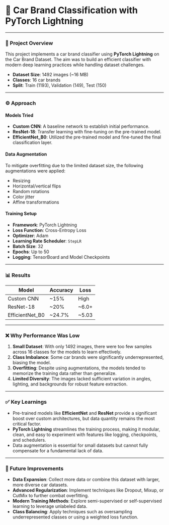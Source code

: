 # 🚗 Car Brand Classification with PyTorch Lightning

---

### 📌 Project Overview

This project implements a car brand classifier using **PyTorch Lightning** on the Car Brand Dataset. The aim was to build an efficient classifier with modern deep learning practices while handling dataset challenges.

-   **Dataset Size**: 1492 images (~16 MB)
-   **Classes**: 16 car brands
-   **Split**: Train (1193), Validation (149), Test (150)

---

### ⚙️ Approach

#### Models Tried
-   **Custom CNN**: A baseline network to establish initial performance.
-   **ResNet-18**: Transfer learning with fine-tuning on the pre-trained model.
-   **EfficientNet_B0**: Utilized the pre-trained model and fine-tuned the final classification layer.

#### Data Augmentation
To mitigate overfitting due to the limited dataset size, the following augmentations were applied:
-   Resizing
-   Horizontal/vertical flips
-   Random rotations
-   Color jitter
-   Affine transformations

#### Training Setup
-   **Framework**: PyTorch Lightning
-   **Loss Function**: Cross-Entropy Loss
-   **Optimizer**: Adam
-   **Learning Rate Scheduler**: `StepLR`
-   **Batch Size**: 32
-   **Epochs**: Up to 50
-   **Logging**: TensorBoard and Model Checkpoints

---

### 📊 Results

| Model         | Accuracy | Loss  |
|---------------|----------|-------|
| Custom CNN    | ~15%     | High  |
| ResNet-18     | ~20%     | ~6.0+ |
| EfficientNet_B0 | ~24.7%   | ~5.03 |

---

### ❌ Why Performance Was Low

1.  **Small Dataset**: With only 1492 images, there were too few samples across 16 classes for the models to learn effectively.
2.  **Class Imbalance**: Some car brands were significantly underrepresented, biasing the model.
3.  **Overfitting**: Despite using augmentations, the models tended to memorize the training data rather than generalize.
4.  **Limited Diversity**: The images lacked sufficient variation in angles, lighting, and backgrounds for robust feature extraction.

---

### ✅ Key Learnings

-   Pre-trained models like **EfficientNet** and **ResNet** provide a significant boost over custom architectures, but data quantity remains the most critical factor.
-   **PyTorch Lightning** streamlines the training process, making it modular, clean, and easy to experiment with features like logging, checkpoints, and schedulers.
-   Data augmentation is essential for small datasets but cannot fully compensate for a fundamental lack of data.

---

### 🚀 Future Improvements

-   **Data Expansion**: Collect more data or combine this dataset with larger, more diverse car datasets.
-   **Advanced Regularization**: Implement techniques like Dropout, Mixup, or CutMix to further combat overfitting.
-   **Modern Training Methods**: Explore semi-supervised or self-supervised learning to leverage unlabeled data.
-   **Class Balancing**: Apply techniques such as oversampling underrepresented classes or using a weighted loss function.
